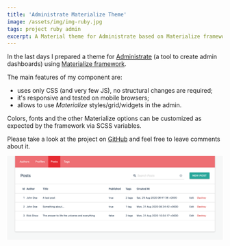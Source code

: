 ```yaml
---
title: 'Administrate Materialize Theme'
image: /assets/img/img-ruby.jpg
tags: project ruby admin
excerpt: A Material theme for Administrate based on Materialize framework
---
```


In the last days I prepared a theme for [Administrate](https://github.com/thoughtbot/administrate)
(a tool to create admin dashboards) using [Materialize framework](https://materializecss.com/).

The main features of my component are:
- uses only CSS (and very few JS), no structural changes are required;
- it's responsive and tested on mobile browsers;
- allows to use *Materialize* styles/grid/widgets in the admin.

Colors, fonts and the other Materialize options can be customized as expected by
the framework via SCSS variables.

Please take a look at the project on [GitHub](https://github.com/blocknotes/administrate-materialize-theme) and feel free to leave comments about it.

![screenshot](/assets/img/screenshot-administrate-materialize-theme.png)
